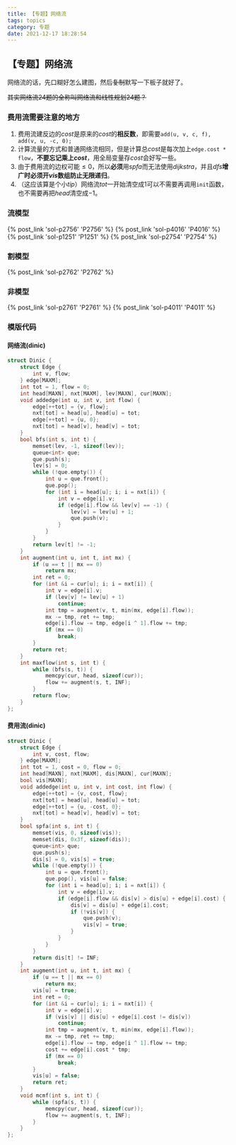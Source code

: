 ```yaml
---
title: 【专题】网络流
tags: topics
category: 专题
date: 2021-12-17 18:28:54
---
```


## 【专题】网络流

网络流的话，先口糊好怎么建图，然后~~复制~~默写一下板子就好了。

~~其实网络流24题的全称叫网络流和线性规划24题？~~


### 费用流需要注意的地方

1. 费用流建反边的$cost$是原来的$cost$的**相反数**，即需要`add(u, v, c, f), add(v, u, -c, 0);`
2. 计算流量的方式和普通网络流相同，但是计算总$cost$是每次加上`edge.cost * flow`，**不要忘记乘上$cost$**，用全局变量存$cost$会好写一些。
3. 由于费用流的边权可能$\le 0$，所以**必须**用$spfa$而无法使用$dijkstra$，并且$dfs$**增广时必须开$vis$数组防止无限递归**。
4. （这应该算是个小$tip$）网络流$tot$一开始清空成$1$可以不需要再调用`init`函数，也不需要再把$head$清空成$-1$。

### 流模型
{% post_link 'sol-p2756' 'P2756' %}
{% post_link 'sol-p4016' 'P4016' %}
{% post_link 'sol-p1251' 'P1251' %}
{% post_link 'sol-p2754' 'P2754' %}

### 割模型
{% post_link 'sol-p2762' 'P2762' %}

### 非模型
{% post_link 'sol-p2761' 'P2761' %}
{% post_link 'sol-p4011' 'P4011' %}

### 模版代码

#### 网络流(dinic)

```cpp
struct Dinic {
    struct Edge {
        int v, flow;
    } edge[MAXM];
    int tot = 1, flow = 0;
    int head[MAXN], nxt[MAXM], lev[MAXN], cur[MAXN];
    void addedge(int u, int v, int flow) {
        edge[++tot] = {v, flow};
        nxt[tot] = head[u], head[u] = tot;
        edge[++tot] = {u, 0};
        nxt[tot] = head[v], head[v] = tot;
    }
    bool bfs(int s, int t) {
        memset(lev, -1, sizeof(lev));
        queue<int> que;
        que.push(s);
        lev[s] = 0;
        while (!que.empty()) {
            int u = que.front();
            que.pop();
            for (int i = head[u]; i; i = nxt[i]) {
                int v = edge[i].v;
                if (edge[i].flow && lev[v] == -1) {
                    lev[v] = lev[u] + 1;
                    que.push(v);
                }
            }
        }
        return lev[t] != -1;
    }
    int augment(int u, int t, int mx) {
        if (u == t || mx == 0)
            return mx;
        int ret = 0;
        for (int &i = cur[u]; i; i = nxt[i]) {
            int v = edge[i].v;
            if (lev[v] != lev[u] + 1)
                continue;
            int tmp = augment(v, t, min(mx, edge[i].flow));
            mx -= tmp, ret += tmp;
            edge[i].flow -= tmp, edge[i ^ 1].flow += tmp;
            if (mx == 0)
                break;
        }
        return ret;
    }
    int maxflow(int s, int t) {
        while (bfs(s, t)) {
            memcpy(cur, head, sizeof(cur));
            flow += augment(s, t, INF);
        }
        return flow;
    }
};
```

#### 费用流(dinic)

```cpp
struct Dinic {
    struct Edge {
        int v, cost, flow;
    } edge[MAXM];
    int tot = 1, cost = 0, flow = 0;
    int head[MAXN], nxt[MAXM], dis[MAXN], cur[MAXN];
    bool vis[MAXN];
    void addedge(int u, int v, int cost, int flow) {
        edge[++tot] = {v, cost, flow};
        nxt[tot] = head[u], head[u] = tot;
        edge[++tot] = {u, -cost, 0};
        nxt[tot] = head[v], head[v] = tot;
    }
    bool spfa(int s, int t) {
        memset(vis, 0, sizeof(vis));
        memset(dis, 0x3f, sizeof(dis));
        queue<int> que;
        que.push(s);
        dis[s] = 0, vis[s] = true;
        while (!que.empty()) {
            int u = que.front();
            que.pop(), vis[u] = false;
            for (int i = head[u]; i; i = nxt[i]) {
                int v = edge[i].v;
                if (edge[i].flow && dis[v] > dis[u] + edge[i].cost) {
                    dis[v] = dis[u] + edge[i].cost;
                    if (!vis[v]) {
                        que.push(v);
                        vis[v] = true;
                    }
                }
            }
        }
        return dis[t] != INF;
    }
    int augment(int u, int t, int mx) {
        if (u == t || mx == 0)
            return mx;
        vis[u] = true;
        int ret = 0;
        for (int &i = cur[u]; i; i = nxt[i]) {
            int v = edge[i].v;
            if (vis[v] || dis[u] + edge[i].cost != dis[v])
                continue;
            int tmp = augment(v, t, min(mx, edge[i].flow));
            mx -= tmp, ret += tmp;
            edge[i].flow -= tmp, edge[i ^ 1].flow += tmp;
            cost += edge[i].cost * tmp;
            if (mx == 0)
                break;
        }
        vis[u] = false;
        return ret;
    }
    void mcmf(int s, int t) {
        while (spfa(s, t)) {
            memcpy(cur, head, sizeof(cur));
            flow += augment(s, t, INF);
        }
    }
};
```